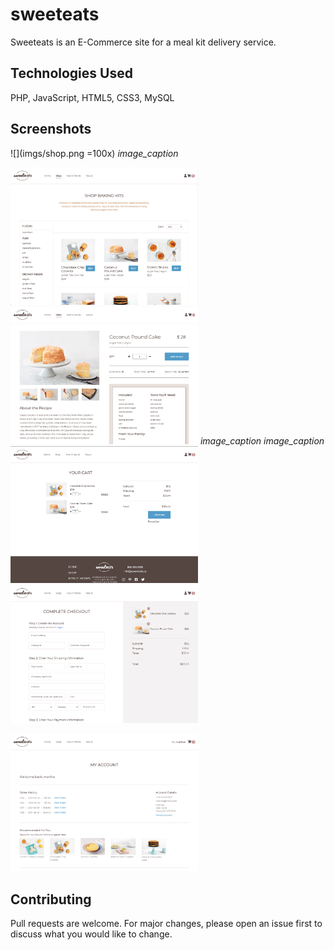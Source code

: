 # sweeteats

Sweeteats is an E-Commerce site for a meal kit delivery service.

## Technologies Used

PHP, JavaScript, HTML5, CSS3, MySQL

## Screenshots
![](imgs/shop.png =100x)
*image_caption*

<img src="imgs/shop.png" width="300">   <img src="imgs/product.png" width="300">
*image_caption*                         *image_caption*
<img src="imgs/cart.png" width="300">   <img src="imgs/checkout.png" width="300">

<img src="imgs/account.png" width="300">

## Contributing
Pull requests are welcome. For major changes, please open an issue first to discuss what you would like to change.
